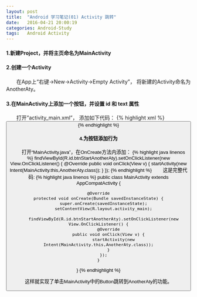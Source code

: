 ```yaml
---
layout: post
title:  "Android 学习笔记(01) Activity 跳转"
date:   2016-04-21 20:00:19
categories: Android-Study
tags:	Android Activity
---
```


#### **1.新建Project，并将主页命名为MainActivity**

#### **2.创建一个Activity**
　　在App上“右键->New->Activity->Empty Activity”， 将新建的Activity命名为AnotherAty。

#### **3.在MainActivity上添加一个按钮，并设置 id 和 text 属性**
　　打开”activity_main.xml”， 添加如下代码：
{% highlight xml %}
<Button
android:layout_width="wrap_content"
android:layout_height="wrap_content"
android:text="Another Activity"
android:id="@+id/btnStartAnotherAty"
android:layout_below="@+id/textView"
android:layout_alignParentLeft="true"
android:layout_alignParentStart="true" />
{% endhighlight %}
#### **4.为按钮添加行为**
　　打开“MainActivity.java”，在OnCreate方法内添加：
{% highlight java linenos %}
findViewById(R.id.btnStartAnotherAty).setOnClickListener(new View.OnClickListener() {
            @Override
            public void onClick(View v) {
                startActivity(new Intent(MainActivity.this,AnotherAty.class));
            }
});
{% endhighlight %}
　　这是完整代码:
{% highlight java linenos %}
public class MainActivity extends AppCompatActivity {

    @Override
    protected void onCreate(Bundle savedInstanceState) {
        super.onCreate(savedInstanceState);
        setContentView(R.layout.activity_main);

        findViewById(R.id.btnStartAnotherAty).setOnClickListener(new View.OnClickListener() {
            @Override
            public void onClick(View v) {
                startActivity(new Intent(MainActivity.this,AnotherAty.class));
            }
        });
    }
}
{% endhighlight %}

这样就实现了单击MainActivity中的Button跳转到AnotherAty的功能。

